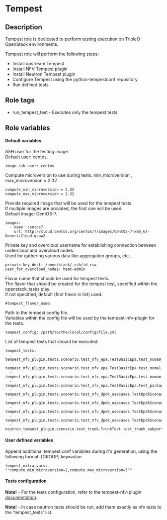 # Tempest

## Description
Tempest role is dedicated to perform testing execution on TripleO OpenStack environments.

Tempest role will perform the following steps:
  - Install upstream Tempest
  - Install NFV Tempest plugin
  - Install Neutron Tempest plugin
  - Configure Tempest using the python-tempestconf repository
  - Run defined tests

## Role tags
* run_tempest_test - Executes only the tempest tests.

## Role variables
#### Default variables
SSH user for the testing image.  
Default user: centos.
```
image_ssh_user: centos
```

Compute microversion to use during tests.
min_microversion , max_microversion = 2.32
```
compute_min_microversion = 2.32
compute_max_microversion = 2.32
```

Provide required image that will be used for the tempest tests.  
If multiple images are provided, the first one will be used.  
Default image: CentOS-7.
```
images:
  - name: centos7
    url: http://cloud.centos.org/centos/7/images/CentOS-7-x86_64-GenericCloud.qcow2
```

Private key and overcloud username for establishing connection between undercloud and overcloud nodes.  
Used for gathering various data like aggregation groups, etc...
```
private_key_dest: /home/stack/.ssh/id_rsa
user_for_overcloud_nodes: heat-admin
```

Flavor name that should be used for tempest tests.  
The flavor that should be created for the tempest test, specified within the openstack_tasks play.  
If not specified, default (first flavor in list) used.
```
#tempest_flavor_name:
```

Path to the tempest config file.  
Variables within the config file will be used by the tempest-nfv-plugin for the tests.  
```
tempest_config: /path/to/the/local/config/file.yml
```

List of tempest tests that should be executed.
```
tempest_tests:
  - tempest_nfv_plugin.tests.scenario.test_nfv_epa.TestBasicEpa.test_numa0_provider_network
  - tempest_nfv_plugin.tests.scenario.test_nfv_epa.TestBasicEpa.test_numa1_provider_network
  - tempest_nfv_plugin.tests.scenario.test_nfv_epa.TestBasicEpa.test_numamix_provider_network
  - tempest_nfv_plugin.tests.scenario.test_nfv_epa.TestBasicEpa.test_packages_compute
  - tempest_nfv_plugin.tests.scenario.test_nfv_dpdk_usecases.TestDpdkScenarios.test_min_queues_functionality
  - tempest_nfv_plugin.tests.scenario.test_nfv_dpdk_usecases.TestDpdkScenarios.test_equal_queues_functionality
  - tempest_nfv_plugin.tests.scenario.test_nfv_dpdk_usecases.TestDpdkScenarios.test_max_queues_functionality
  - tempest_nfv_plugin.tests.scenario.test_nfv_dpdk_usecases.TestDpdkScenarios.test_odd_queues_functionality
  - neutron_tempest_plugin.scenario.test_trunk.TrunkTest.test_trunk_subport_lifecycle
```

#### User defined variables
Append additional tempest.conf variables during it's generation, using the following format:
[GROUP].key=value
```
tempest_extra_vars: ""compute.min_microversion=2,compute.max_microversion=3""
```

#### Tests configuration
**Note!** - For the tests configuration, refer to the tempest-nfv-plugin [documentation](https://github.com/redhat-openstack/tempest-nfv-plugin/tree/master/docs).

**Note!** - In case neutron tests should be run, add them exactly as nfv tests to the 'tempest_tests' list.
